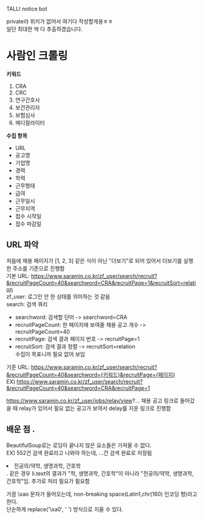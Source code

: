 TALLI notice bot

private라 위키가 없어서 여기다 작성할게용ㅎㅎ  
일단 최대한 싹 다 추출하겠습니다.  

# 사람인 크롤링  
**키워드**  
1. CRA  
2. CRC  
3. 연구간호사  
4. 보건관리자  
5. 보험심사  
6. 메디컬라이터  

**수집 항목**
- URL
- 공고명
- 기업명
- 경력
- 학력
- 근무형태
- 급여
- 근무일시
- 근무지역
- 접수 시작일
- 접수 마감일

## URL 파악  
처음에 채용 페이지가 [1, 2, 3] 같은 식이 아닌 "더보기"로 되어 있어서 더보기를 실행한 주소를 기준으로 진행함  
기본 URL: https://www.saramin.co.kr/zf_user/search/recruit?&recruitPageCount=40&searchword=CRA&recruitPage=1&recruitSort=relation  
zf_user: 로그인 안 한 상태를 의미하는 것 같음  
search: 검색 쿼리  
* searchword: 검색할 단어 -> searchword=CRA  
* recruitPageCount: 한 페이지에 보여줄 채용 공고 개수 -> recruitPageCount=40  
* recruitPage: 검색 결과 페이지 번호 -> recruitPage=1  
* recruitSort: 검색 결과 정렬 -> recruitSort=relation  
수집이 목표니까 필요 없어 보임

기준 URL: https://www.saramin.co.kr/zf_user/search/recruit?&recruitPageCount=40&searchword={키워드}&recruitPage={페이지}  
EX) https://www.saramin.co.kr/zf_user/search/recruit?&recruitPageCount=40&searchword=CRA&recruitPage=1  

https://www.saramin.co.kr/zf_user/jobs/relay/view?...
채용 공고 링크로 들어갔을 때 relay가 있어서 필요 없는 공고가 보여서 delay를 지운 링크로 진행함

## 배운 점 . 
BeautifulSoup로는 로딩이 끝나지 않은 요소들은 가져올 수 없다.  
EX) 552건 검색 완료라고 나와야 하는데, ...건 검색 완료로 저장됨  

<li><span>전공</span>의/약학, 생명과학, 간호학</li> . 
같은 경우 li.text의 결과가 "학, 생명과학, 간호학"이 아니라 
"전공의/약학, 생명과학, 간호학"임. 추가로 처리 필요가 필요함  

가끔 \xao 문자가 들어오는데, non-breaking space(Latin1,chr(160) 인코딩 형)라고 한다.  
단순하게 replace('\\xa0', ' ') 방식으로 지울 수 있다.  
